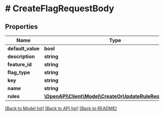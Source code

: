 # # CreateFlagRequestBody

## Properties

Name | Type | Description | Notes
------------ | ------------- | ------------- | -------------
**default_value** | **bool** |  |
**description** | **string** |  |
**feature_id** | **string** |  | [optional]
**flag_type** | **string** |  |
**key** | **string** |  |
**name** | **string** |  |
**rules** | [**\OpenAPI\Client\Model\CreateOrUpdateRuleRequestBody[]**](CreateOrUpdateRuleRequestBody.md) |  |

[[Back to Model list]](../../README.md#models) [[Back to API list]](../../README.md#endpoints) [[Back to README]](../../README.md)
